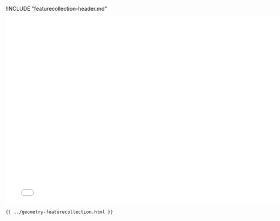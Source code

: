 !INCLUDE "featurecollection-header.md"

<iframe src="../../geometry-featurecollection.html" width="770" height="500" frameBorder="0" seamless="seamless">
</iframe>

```html
{{ ../geometry-featurecollection.html }}
```